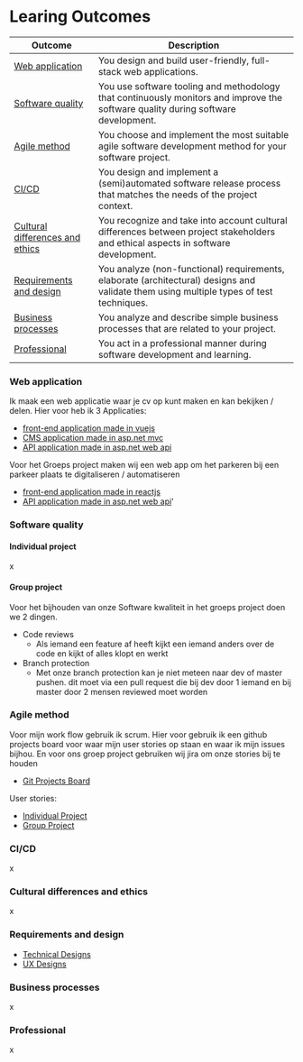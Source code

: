 # Learing Outcomes

| Outcome                         | Description                                                                                                                        |
| ------------------------------- | --------------------------------------------------------------------------------------------------------------------------------- |
| [Web application](https://github.com/davey2206/Portfolio_Semester_3/blob/main/Documentatie/Learning_Outcomes.md#web-application) | You design and build user-friendly, full-stack web applications.                                                                   |
| [Software quality](https://github.com/davey2206/Portfolio_Semester_3/blob/main/Documentatie/Learning_Outcomes.md#software-quality) | You use software tooling and methodology that continuously monitors and improve the software quality during software development.  |
| [Agile method](https://github.com/davey2206/Portfolio_Semester_3/blob/main/Documentatie/Learning_Outcomes.md#agile-method) | You choose and implement the most suitable agile software development method for your software project. |
| [CI/CD](https://github.com/davey2206/Portfolio_Semester_3/blob/main/Documentatie/Learning_Outcomes.md#cicd) | You design and implement a (semi)automated software release process that matches the needs of the project context. |
| [Cultural differences and ethics](https://github.com/davey2206/Portfolio_Semester_3/blob/main/Documentatie/Learning_Outcomes.md#cultural-differences-and-ethics) | You recognize and take into account cultural differences between project stakeholders and ethical aspects in software development. |
| [Requirements and design](https://github.com/davey2206/Portfolio_Semester_3/blob/main/Documentatie/Learning_Outcomes.md#requirements-and-design) | You analyze (non-functional) requirements, elaborate (architectural) designs and validate them using multiple types of test techniques.|
| [Business processes](https://github.com/davey2206/Portfolio_Semester_3/blob/main/Documentatie/Learning_Outcomes.md#business-processes) | You analyze and describe simple business processes that are related to your project.|
| [Professional](https://github.com/davey2206/Portfolio_Semester_3/blob/main/Documentatie/Learning_Outcomes.md#professional) | You act in a professional manner during software development and learning. |

### Web application

Ik maak een web applicatie waar je cv op kunt maken en kan bekijken / delen. Hier voor heb ik 3 Applicaties:
- [front-end application made in vuejs](https://github.com/davey2206/MijnCV/tree/master/mijncv)
- [CMS application made in asp.net mvc](https://github.com/davey2206/MijnCV_CMS)
- [API application made in asp.net web api](https://github.com/davey2206/MijnCV_API)

Voor het Groeps project maken wij een web app om het parkeren bij een parkeer plaats te digitaliseren / automatiseren
- [front-end application made in reactjs](https://github.com/davey2206/proftaak_s3_front-end)
- [API application made in asp.net web api](https://github.com/davey2206/Proftaak_S3_API)'

### Software quality

#### Individual project

x

#### Group project

Voor het bijhouden van onze Software kwaliteit in het groeps project doen we 2 dingen.

- Code reviews
  - Als iemand een feature af heeft kijkt een iemand anders over de code en kijkt of alles klopt en werkt
- Branch protection
  - Met onze branch protection kan je niet meteen naar dev of master pushen. dit moet via een pull request die bij dev door 1 iemand en bij master door 2 mensen reviewed moet worden

### Agile method

Voor mijn work flow gebruik ik scrum. Hier voor gebruik ik een github projects board voor waar mijn user stories op staan en waar ik mijn issues bijhou. En voor ons groep project gebruiken wij jira om onze stories bij te houden

- [Git Projects Board](https://github.com/users/davey2206/projects/1/views/1)

User stories:

- [Individual Project](https://github.com/davey2206/Portfolio_Semester_3/blob/main/Documentatie/UserStories/UserStories_Individual_Project.md)
- [Group Project](https://github.com/davey2206/Portfolio_Semester_3/blob/main/Documentatie/UserStories/UserStories_Group_Project.md)

### CI/CD

x

### Cultural differences and ethics

x

### Requirements and design

- [Technical Designs](https://github.com/davey2206/Portfolio_Semester_3/blob/main/Documentatie/Ontwerpen/Technical_design.md)
- [UX Designs](https://github.com/davey2206/Portfolio_Semester_3/blob/main/Documentatie/Ontwerpen/UX.md)

### Business processes

x

### Professional

x
